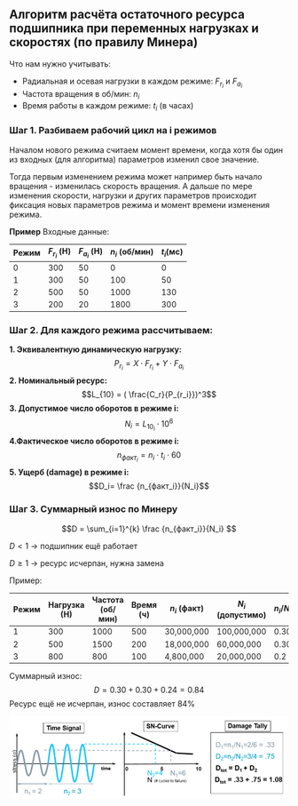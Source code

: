 ## Алгоритм расчёта остаточного ресурса подшипника при переменных нагрузках и скоростях (по правилу Минера) 

Что нам нужно учитывать:
- Радиальная и осевая нагрузки в каждом режиме: $F_{r_i}$ и $F_{a_i}$
- Частота вращения в об/мин: $n_i$
- Время работы в каждом режиме: $t_i$ (в часах)


### Шаг 1. Разбиваем рабочий цикл на i режимов

Началом нового режима считаем момент времени,
когда хотя бы один из входных (для алгоритма) параметров изменил свое значение.

Тогда первым изменением режима может например быть начало вращения - изменилась скорость вращения.
А дальше по мере изменения скорости, нагрузки и других параметров происходит
фиксация новых параметров режима и момент времени изменения режима.

**Пример**
Входные данные:

|Режим | $F_{r_i}$ (Н) | $F_{a_i}$ (Н) | $n_i$ (об/мин) | $t_i$(мс)|
|------|---------------|---------------|----------------|------------|
| 0    | 300 |  50 |   0  |    0 |
| 1    | 300 |  50 |  100 |   50 |
| 2    | 500 |  50 | 1000 |  130 |
| 3    | 200 |  20 | 1800 |  300 |

### Шаг 2. Для каждого режима рассчитываем:

**1. Эквивалентную динамическую нагрузку:**
$$
P_{r_i} = X \cdot F_{r_i} + Y \cdot F_{a_i}
$$
**2. Номинальный ресурс:**
$$L_{10} =  ( \frac{C_r}{P_{r_i}})^3$$
**3. Допустимое число оборотов в режиме i:**
$$N_i = L_{10_i} \cdot 10^6$$
**4.Фактическое число оборотов в режиме i:**
$$n_{факт_i} = n_i \cdot t_i \cdot 60$$
**5. Ущерб (damage) в режиме i:**
$$D_i= \frac {n_{факт_i}}{N_i}$$

### Шаг 3. Суммарный износ по Минеру 
$$D = \sum_{i=1}^{k} \frac {n_{факт_i}}{N_i} $$ 

$D < 1$ → подшипник ещё работает

$D \geq 1$ → ресурс исчерпан, нужна замена

Пример:

|Режим | Нагрузка (Н) | Частота (об/мин) | Время (ч) | $n_i$ (факт) | $N_i$ (допустимо) | $n_i / N_i$|
|-|-|-|-|-|-|-|
|1 | 300 | 1000 | 500 | 30,000,000 | 100,000,000 | 0.30|
|2 | 500 | 1500 | 200 | 18,000,000 | 60,000,000 | 0.30|
|3 | 800 | 800 | 100 | 4,800,000 | 20,000,000 | 0.2|

Суммарный износ:
$$D =0.30+0.30+0.24=0.84$$
Ресурс ещё не исчерпан, износ составляет 84%

![alt text](image-1.png)
